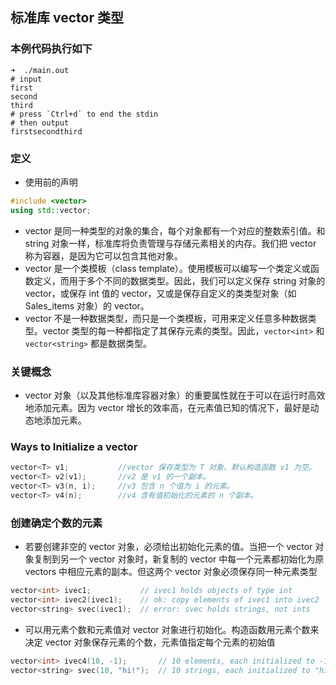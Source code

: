 ## 标准库 vector 类型

### 本例代码执行如下

```shell
➜  ./main.out
# input
first
second
third
# press `Ctrl+d` to end the stdin
# then output
firstsecondthird

```

### 定义

- 使用前的声明

```cpp
#include <vector>
using std::vector;
```

- vector 是同一种类型的对象的集合，每个对象都有一个对应的整数索引值。和 string 对象一样，标准库将负责管理与存储元素相关的内存。我们把 vector 称为容器，是因为它可以包含其他对象。
- vector 是一个类模板（class template）。使用模板可以编写一个类定义或函数定义，而用于多个不同的数据类型。因此，我们可以定义保存 string 对象的 vector，或保存 int 值的 vector，又或是保存自定义的类类型对象（如 Sales_items 对象）的 vector。
- vector 不是一种数据类型，而只是一个类模板，可用来定义任意多种数据类型。vector 类型的每一种都指定了其保存元素的类型。因此，`vector<int>` 和 `vector<string>` 都是数据类型。

### 关键概念

- vector 对象（以及其他标准库容器对象）的重要属性就在于可以在运行时高效地添加元素。因为 vector 增长的效率高，在元素值已知的情况下，最好是动态地添加元素。

### Ways to Initialize a vector

```cpp
vector<T> v1;           //vector 保存类型为 T 对象。默认构造函数 v1 为空。
vector<T> v2(v1);       //v2 是 v1 的一个副本。
vector<T> v3(n, i);     //v3 包含 n 个值为 i 的元素。
vector<T> v4(n);        //v4 含有值初始化的元素的 n 个副本。
```

### 创建确定个数的元素

- 若要创建非空的 vector 对象，必须给出初始化元素的值。当把一个 vector 对象复制到另一个 vector 对象时，新复制的 vector 中每一个元素都初始化为原 vectors 中相应元素的副本。但这两个 vector 对象必须保存同一种元素类型

```cpp
vector<int> ivec1;           // ivec1 holds objects of type int
vector<int> ivec2(ivec1);    // ok: copy elements of ivec1 into ivec2
vector<string> svec(ivec1);  // error: svec holds strings, not ints
```

- 可以用元素个数和元素值对 vector 对象进行初始化。构造函数用元素个数来决定 vector 对象保存元素的个数，元素值指定每个元素的初始值

```cpp
vector<int> ivec4(10, -1);       // 10 elements, each initialized to -1
vector<string> svec(10, "hi!");  // 10 strings, each initialized to "hi!"
```
